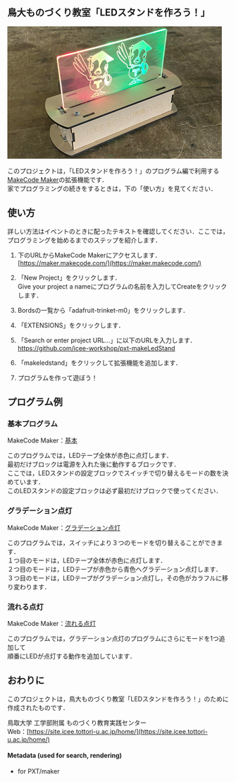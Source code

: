 
## 鳥大ものづくり教室「LEDスタンドを作ろう！」

![](./icon.png)

このプロジェクトは，「LEDスタンドを作ろう！」のプログラム編で利用する[MakeCode Maker](https://maker.makecode.com/)の拡張機能です．  
家でプログラミングの続きをするときは，下の「使い方」を見てください．  

## 使い方

詳しい方法はイベントのときに配ったテキストを確認してください．ここでは，プログラミングを始めるまでのステップを紹介します．  

1. 下のURLからMakeCode Makerにアクセスします．  
    [https://maker.makecode.com/](https://maker.makecode.com/)  
  
2. 「New Project」をクリックします．  
    Give your project a nameにプログラムの名前を入力してCreateをクリックします．  
  
3. Bordsの一覧から「adafruit-trinket-m0」をクリックします．  
  
4. 「EXTENSIONS」をクリックします．  
  
5. 「Search or enter project URL...」に以下のURLを入力します．  
    https://github.com/icee-workshop/pxt-makeLedStand  
  
6. 「makeledstand」をクリックして拡張機能を追加します．  
  
7. プログラムを作って遊ぼう！  

## プログラム例

### 基本プログラム

MakeCode Maker：[基本](https://makecode.com/_ViLCV9UvPRfW)  
  
このプログラムでは，LEDテープ全体が赤色に点灯します．  
最初だけブロックは電源を入れた後に動作するブロックです．  
ここでは，LEDスタンドの設定ブロックでスイッチで切り替えるモードの数を決めています．  
このLEDスタンドの設定ブロックは必ず最初だけブロックで使ってください．  

### グラデーション点灯

MakeCode Maker：[グラデーション点灯](https://makecode.com/_X1XMUYFf9Lda)  
  
このプログラムでは，スイッチにより３つのモードを切り替えることができます．  
１つ目のモードは，LEDテープ全体が赤色に点灯します．  
２つ目のモードは，LEDテープが赤色から青色へグラデーション点灯します．  
３つ目のモードは，LEDテープがグラデーション点灯し，その色がカラフルに移り変わります．  

### 流れる点灯

MakeCode Maker：[流れる点灯](https://makecode.com/_bd9f6YCR9bF2)  
  
このプログラムでは，グラデーション点灯のプログラムにさらにモードを1つ追加して  
順番にLEDが点灯する動作を追加しています．  

## おわりに

このプロジェクトは，鳥大ものづくり教室「LEDスタンドを作ろう！」のために作成されたものです．  
  
鳥取大学 工学部附属 ものづくり教育実践センター  
Web：[https://site.icee.tottori-u.ac.jp/home/](https://site.icee.tottori-u.ac.jp/home/)  

#### Metadata (used for search, rendering)

* for PXT/maker
<script src="https://makecode.com/gh-pages-embed.js"></script><script>makeCodeRender("{{ site.makecode.home_url }}", "{{ site.github.owner_name }}/{{ site.github.repository_name }}");</script>
